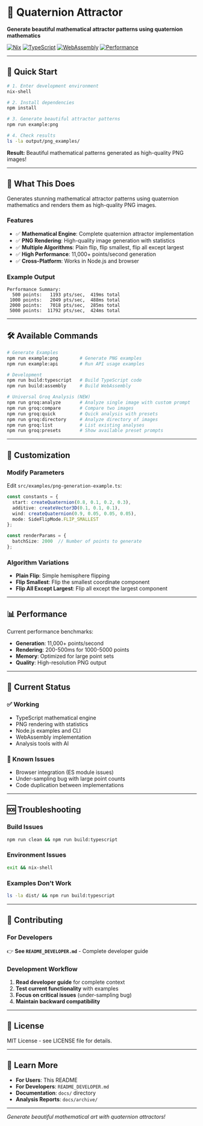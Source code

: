 # 🎨 Quaternion Attractor

**Generate beautiful mathematical attractor patterns using quaternion mathematics**

[![Nix](https://img.shields.io/badge/Environment-Nix-blue.svg)](shell.nix)
[![TypeScript](https://img.shields.io/badge/Code-TypeScript-blue.svg)](src/typescript/)
[![WebAssembly](https://img.shields.io/badge/Engine-WebAssembly-green.svg)](experimental/wasm/)
[![Performance](https://img.shields.io/badge/Performance-11K%20pts%2Fsec-green.svg)](src/examples/)

---

## 🚀 **Quick Start**

```bash
# 1. Enter development environment
nix-shell

# 2. Install dependencies
npm install

# 3. Generate beautiful attractor patterns
npm run example:png

# 4. Check results
ls -la output/png_examples/
```

**Result:** Beautiful mathematical patterns generated as high-quality PNG images!

---

## 🎯 **What This Does**

Generates stunning mathematical attractor patterns using quaternion mathematics and renders them as high-quality PNG images.

### **Features**
- ✅ **Mathematical Engine**: Complete quaternion attractor implementation
- ✅ **PNG Rendering**: High-quality image generation with statistics
- ✅ **Multiple Algorithms**: Plain flip, flip smallest, flip all except largest
- ✅ **High Performance**: 11,000+ points/second generation
- ✅ **Cross-Platform**: Works in Node.js and browser

### **Example Output**
```
Performance Summary:
  500 points:   1193 pts/sec,  419ms total
 1000 points:   2049 pts/sec,  488ms total
 2000 points:   7018 pts/sec,  285ms total
 5000 points:  11792 pts/sec,  424ms total
```

---

## 🛠️ **Available Commands**

```bash
# Generate Examples
npm run example:png        # Generate PNG examples
npm run example:api        # Run API usage examples

# Development
npm run build:typescript   # Build TypeScript code
npm run build:assembly     # Build WebAssembly

# Universal Groq Analysis (NEW)
npm run groq:analyze       # Analyze single image with custom prompt
npm run groq:compare       # Compare two images
npm run groq:quick         # Quick analysis with presets
npm run groq:directory     # Analyze directory of images
npm run groq:list          # List existing analyses
npm run groq:presets       # Show available preset prompts
```

---

## 🎨 **Customization**

### **Modify Parameters**
Edit `src/examples/png-generation-example.ts`:

```typescript
const constants = {
  start: createQuaternion(0.8, 0.1, 0.2, 0.3),
  additive: createVector3D(0.1, 0.1, 0.1),
  wind: createQuaternion(0.9, 0.05, 0.05, 0.05),
  mode: SideFlipMode.FLIP_SMALLEST
};

const renderParams = {
  batchSize: 2000  // Number of points to generate
};
```

### **Algorithm Variations**
- **Plain Flip**: Simple hemisphere flipping
- **Flip Smallest**: Flip the smallest coordinate component
- **Flip All Except Largest**: Flip all except the largest component

---

## 📊 **Performance**

Current performance benchmarks:
- **Generation**: 11,000+ points/second
- **Rendering**: 200-500ms for 1000-5000 points
- **Memory**: Optimized for large point sets
- **Quality**: High-resolution PNG output

---

## 🚧 **Current Status**

### **✅ Working**
- TypeScript mathematical engine
- PNG rendering with statistics
- Node.js examples and CLI
- WebAssembly implementation
- Analysis tools with AI

### **🚧 Known Issues**
- Browser integration (ES module issues)
- Under-sampling bug with large point counts
- Code duplication between implementations

---

## 🆘 **Troubleshooting**

### **Build Issues**
```bash
npm run clean && npm run build:typescript
```

### **Environment Issues**
```bash
exit && nix-shell
```

### **Examples Don't Work**
```bash
ls -la dist/ && npm run build:typescript
```

---

## 🤝 **Contributing**

### **For Developers**
👉 **See `README_DEVELOPER.md`** - Complete developer guide

### **Development Workflow**
1. **Read developer guide** for complete context
2. **Test current functionality** with examples
3. **Focus on critical issues** (under-sampling bug)
4. **Maintain backward compatibility**

---

## 📄 **License**

MIT License - see LICENSE file for details.

---

## 🎯 **Learn More**

- **For Users**: This README
- **For Developers**: `README_DEVELOPER.md`
- **Documentation**: `docs/` directory
- **Analysis Reports**: `docs/archive/`

---

*Generate beautiful mathematical art with quaternion attractors!*